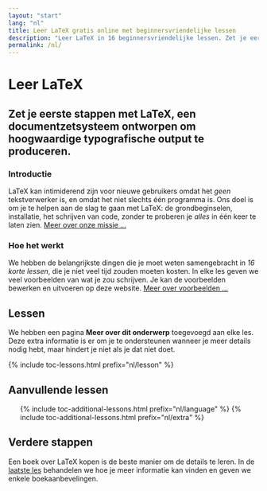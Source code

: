 ```yaml
---
layout: "start"
lang: "nl"
title: Leer LaTeX gratis online met beginnersvriendelijke lessen
description: "Leer LaTeX in 16 beginnersvriendelijke lessen. Zet je eerste stappen met LaTeX, een documentzetsysteem ontworpen om hoogwaardige typografische output te produceren."
permalink: /nl/
---
```


# Leer LaTeX

<h2 class="heading__introduction">Zet je eerste stappen met LaTeX, een documentzetsysteem ontworpen om hoogwaardige typografische output te produceren.</h2>

<div
  class="text-columns">
  <section>
    <h3 class="text-columns__heading">Introductie</h3>
    <p>LaTeX kan intimiderend zijn voor nieuwe gebruikers omdat het <em>geen</em> tekstverwerker is, en omdat het niet slechts één programma is. 
    Ons doel is om je te helpen aan de slag te gaan met LaTeX: de grondbeginselen, installatie, het schrijven van code, zonder 
    te proberen je <em>alles</em> in één keer te laten zien. <a href="./mission">Meer over onze missie &hellip;</a></p>
  </section>
  <section>
    <h3 class="text-columns__heading">Hoe het werkt</h3>
      <p>We hebben de belangrijkste dingen die je moet weten samengebracht in <em>16 korte lessen</em>, die je niet veel tijd zouden moeten kosten. In elke les geven we veel voorbeelden van wat je zou schrijven. Je kan de voorbeelden bewerken en uitvoeren op deze website. <a href="./help#examples">Meer over voorbeelden &hellip;</a></p>
  </section>
</div>

<h2 class="heading__toc" id="toc">Lessen</h2>

<p class="paragraph__toc">We hebben een pagina <b>Meer over dit onderwerp</b> toegevoegd aan elke les. Deze extra informatie is er om je te ondersteunen wanneer je meer details nodig hebt, maar hindert je niet als je dat niet doet.</p>

{% include toc-lessons.html prefix="nl/lesson" %}

<h2 class="heading__toc">Aanvullende lessen</h2>
<ul class="lessons-toc">
  {% include toc-additional-lessons.html prefix="nl/language" %}
  {% include toc-additional-lessons.html prefix="nl/extra" %}
</ul>

## Verdere stappen

Een boek over LaTeX kopen is de beste manier om de details te leren. 
In de [laatste les](./lesson-16) behandelen we hoe je meer informatie kan vinden en geven we enkele boekaanbevelingen.

